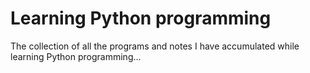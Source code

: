 # Learning Python programming
The collection of all the programs and notes I have accumulated while learning Python programming...
